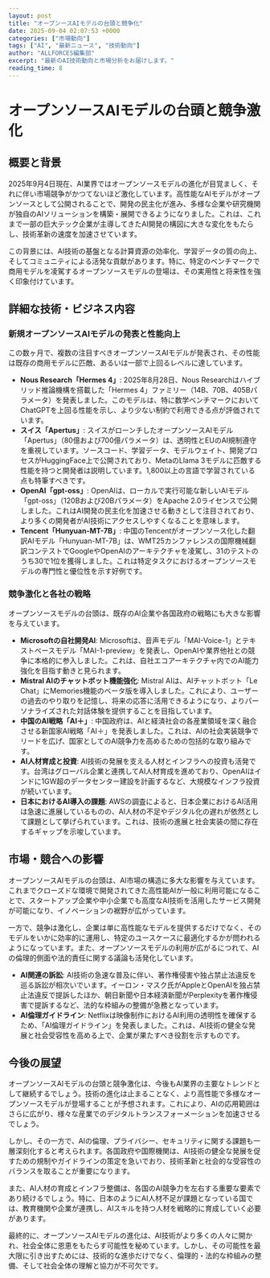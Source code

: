 ```yaml
---
layout: post
title: "オープンースAIモデルの台頭と競争化"
date: 2025-09-04 02:07:53 +0000
categories: ["市場動向"]
tags: ["AI", "最新ニュース", "技術動向"]
author: "ALLFORCES編集部"
excerpt: "最新のAI技術動向と市場分析をお届けします。"
reading_time: 8
---
```

# **オープンソースAIモデルの台頭と競争激化**

## 概要と背景

2025年9月4日現在、AI業界ではオープンソースモデルの進化が目覚ましく、それに伴い市場競争がかつてないほど激化しています。高性能なAIモデルがオープンソースとして公開されることで、開発の民主化が進み、多様な企業や研究機関が独自のAIソリューションを構築・展開できるようになりました。これは、これまで一部の巨大テック企業が主導してきたAI開発の構図に大きな変化をもたらし、技術革新の速度を加速させています。

この背景には、AI技術の基盤となる計算資源の効率化、学習データの質の向上、そしてコミュニティによる活発な貢献があります。特に、特定のベンチマークで商用モデルを凌駕するオープンソースモデルの登場は、その実用性と将来性を強く印象付けています。

## 詳細な技術・ビジネス内容

### 新規オープンソースAIモデルの発表と性能向上

この数ヶ月で、複数の注目すべきオープンソースAIモデルが発表され、その性能は既存の商用モデルに匹敵、あるいは一部で上回るレベルに達しています。

*   **Nous Research「Hermes 4」**: 2025年8月28日、Nous Researchはハイブリッド推論機構を搭載した「Hermes 4」ファミリー（14B、70B、405Bパラメータ）を発表しました。このモデルは、特に数学ベンチマークにおいてChatGPTを上回る性能を示し、より少ない制約で利用できる点が評価されています。
*   **スイス「Apertus」**: スイスがローンチしたオープンソースAIモデル「Apertus」（80億および700億パラメータ）は、透明性とEUのAI規制遵守を重視しています。ソースコード、学習データ、モデルウェイト、開発プロセスがHuggingFace上で公開されており、MetaのLlama 3モデルに匹敵する性能を持つと開発者は説明しています。1,800以上の言語で学習されている点も特筆すべきです。
*   **OpenAI「gpt-oss」**: OpenAIは、ローカルで実行可能な新しいAIモデル「gpt-oss」（120Bおよび20Bパラメータ）をApache 2.0ライセンスで公開しました。これはAI開発の民主化を加速させる動きとして注目されており、より多くの開発者がAI技術にアクセスしやすくなることを意味します。
*   **Tencent「Hunyuan-MT-7B」**: 中国のTencentがオープンソース化した翻訳AIモデル「Hunyuan-MT-7B」は、WMT25カンファレンスの国際機械翻訳コンテストでGoogleやOpenAIのアーキテクチャを凌駕し、31のテストのうち30で1位を獲得しました。これは特定タスクにおけるオープンソースモデルの専門性と優位性を示す好例です。

### 競争激化と各社の戦略

オープンソースモデルの台頭は、既存のAI企業や各国政府の戦略にも大きな影響を与えています。

*   **Microsoftの自社開発AI**: Microsoftは、音声モデル「MAI-Voice-1」とテキストベースモデル「MAI-1-preview」を発表し、OpenAIや業界他社との競争に本格的に参入しました。これは、自社エコアーキテクチャ内でのAI能力強化を目指す動きと見られます。
*   **Mistral AIのチャットボット機能強化**: Mistral AIは、AIチャットボット「Le Chat」にMemories機能のベータ版を導入しました。これにより、ユーザーの過去のやり取りを記憶し、将来の応答に活用できるようになり、よりパーソナライズされた対話体験を提供することを目指しています。
*   **中国のAI戦略「AI＋」**: 中国政府は、AIと経済社会の各産業領域を深く融合させる新国家AI戦略「AI＋」を発表しました。これは、AIの社会実装競争でリードを広げ、国家としてのAI競争力を高めるための包括的な取り組みです。
*   **AI人材育成と投資**: AI技術の発展を支える人材とインフラへの投資も活発です。台湾はグローバル企業と連携してAI人材育成を進めており、OpenAIはインドに1GW超のデータセンター建設を計画するなど、大規模なインフラ投資が続いています。
*   **日本におけるAI導入の課題**: AWSの調査によると、日本企業におけるAI活用は急速に進展しているものの、AI人材の不足やデジタル化の遅れが依然として課題として挙げられています。これは、技術の進展と社会実装の間に存在するギャップを示唆しています。

## 市場・競合への影響

オープンソースAIモデルの台頭は、AI市場の構造に多大な影響を与えています。これまでクローズドな環境で開発されてきた高性能AIが一般に利用可能になることで、スタートアップ企業や中小企業でも高度なAI技術を活用したサービス開発が可能になり、イノベーションの裾野が広がっています。

一方で、競争は激化し、企業は単に高性能なモデルを提供するだけでなく、そのモデルをいかに効率的に運用し、特定のユースケースに最適化するかが問われるようになっています。また、オープンソースモデルの利用が広がるにつれて、AIの倫理的側面や法的責任に関する議論も活発化しています。

*   **AI関連の訴訟**: AI技術の急速な普及に伴い、著作権侵害や独占禁止法違反を巡る訴訟が相次いでいます。イーロン・マスク氏がAppleとOpenAIを独占禁止法違反で提訴したほか、朝日新聞や日本経済新聞がPerplexityを著作権侵害で提訴するなど、法的な枠組みの整備が急務となっています。
*   **AI倫理ガイドライン**: Netflixは映像制作におけるAI利用の透明性を確保するため、「AI倫理ガイドライン」を発表しました。これは、AI技術の健全な発展と社会受容性を高める上で、企業が果たすべき役割を示すものです。

## 今後の展望

オープンソースAIモデルの台頭と競争激化は、今後もAI業界の主要なトレンドとして継続するでしょう。技術の進化は止まることなく、より高性能で多様なオープンソースモデルが登場することが予想されます。これにより、AIの応用範囲はさらに広がり、様々な産業でのデジタルトランスフォーメーションを加速させるでしょう。

しかし、その一方で、AIの倫理、プライバシー、セキュリティに関する課題も一層深刻化すると考えられます。各国政府や国際機関は、AI技術の健全な発展を促すための規制やガイドラインの策定を急いでおり、技術革新と社会的な受容性のバランスを取ることが重要になります。

また、AI人材の育成とインフラ整備は、各国のAI競争力を左右する重要な要素であり続けるでしょう。特に、日本のようにAI人材不足が課題となっている国では、教育機関や企業が連携し、AIスキルを持つ人材を戦略的に育成していく必要があります。

最終的に、オープンソースAIモデルの進化は、AI技術がより多くの人々に開かれ、社会全体に恩恵をもたらす可能性を秘めています。しかし、その可能性を最大限に引き出すためには、技術的な進歩だけでなく、倫理的・法的な枠組みの整備、そして社会全体の理解と協力が不可欠です。
